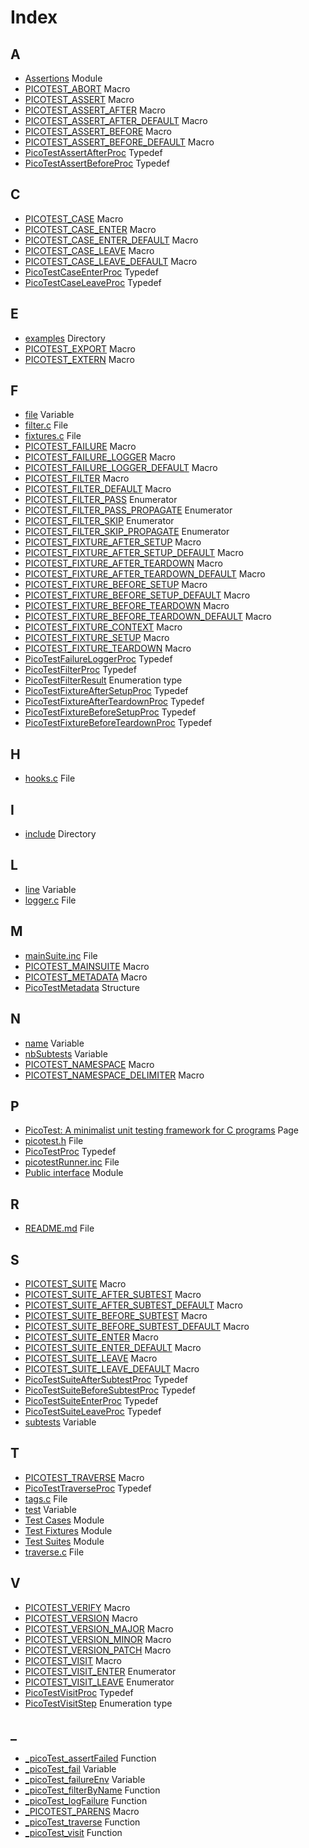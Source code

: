 # Index

## A

* [Assertions](group__assertions.md#group__assertions) Module
* [PICOTEST\_ABORT](group__assertions.md#group__assertions_1ga62031fa5f6f86e517565b77a1fa37f59) Macro
* [PICOTEST\_ASSERT](group__assertions.md#group__assertions_1gad71b76cf1173654acc95df79d1c7040b) Macro
* [PICOTEST\_ASSERT\_AFTER](group__assertions.md#group__assertions_1gae6c0c62e54611c6d92a3a8b81545f934) Macro
* [PICOTEST\_ASSERT\_AFTER\_DEFAULT](group__assertions.md#group__assertions_1gab1f1711109e4a8443a61c228194a6825) Macro
* [PICOTEST\_ASSERT\_BEFORE](group__assertions.md#group__assertions_1gaa38b1a0014fe2ab172a5466f9031aafb) Macro
* [PICOTEST\_ASSERT\_BEFORE\_DEFAULT](group__assertions.md#group__assertions_1ga331ef495337f7e2aae8be15cfd2a170a) Macro
* [PicoTestAssertAfterProc](group__assertions.md#group__assertions_1ga8f5650aa00db35bc50511fa2a01a45e7) Typedef
* [PicoTestAssertBeforeProc](group__assertions.md#group__assertions_1ga507d93a48b3c01ec9c43499d129d6db0) Typedef

## C

* [PICOTEST\_CASE](group__test__cases.md#group__test__cases_1gadca8898d29eb42dde764ed83a5d9faf5) Macro
* [PICOTEST\_CASE\_ENTER](group__test__cases.md#group__test__cases_1gad1f702ab6600b04f66731d35bf38fc67) Macro
* [PICOTEST\_CASE\_ENTER\_DEFAULT](group__test__cases.md#group__test__cases_1ga4a4a1356f85b26cd29f2f7ae4c09cf91) Macro
* [PICOTEST\_CASE\_LEAVE](group__test__cases.md#group__test__cases_1ga4fd71dfed1ce3733b0d670c86b8d523a) Macro
* [PICOTEST\_CASE\_LEAVE\_DEFAULT](group__test__cases.md#group__test__cases_1ga5ff2295c5a324991c72a81bcfb949522) Macro
* [PicoTestCaseEnterProc](group__test__cases.md#group__test__cases_1ga2148fa53887bde18878299c0941d9844) Typedef
* [PicoTestCaseLeaveProc](group__test__cases.md#group__test__cases_1ga2649b7563a8a3c14c93f310cb6699185) Typedef

## E

* [examples](dir_d28a4824dc47e487b107a5db32ef43c4.md#dir_d28a4824dc47e487b107a5db32ef43c4) Directory
* [PICOTEST\_EXPORT](group__public__interface.md#group__public__interface_1gacaba613d5189a6fa6dc4be50a2e366d3) Macro
* [PICOTEST\_EXTERN](group__public__interface.md#group__public__interface_1ga88033e8fb73d885670773cfc8ad1d024) Macro

## F

* [file](struct_pico_test_metadata.md#struct_pico_test_metadata_1a1e57db62ee1f5581d0f0bca333e21304) Variable
* [filter.c](filter_8c.md#filter_8c) File
* [fixtures.c](fixtures_8c.md#fixtures_8c) File
* [PICOTEST\_FAILURE](group__assertions.md#group__assertions_1ga89a35f18021df570967bb707a8537f3b) Macro
* [PICOTEST\_FAILURE\_LOGGER](group__public__interface.md#group__public__interface_1gae4b2f943bef59bd05fb7a328a6c39d48) Macro
* [PICOTEST\_FAILURE\_LOGGER\_DEFAULT](group__public__interface.md#group__public__interface_1gaf08fabb517d01d11ce72614d1df51687) Macro
* [PICOTEST\_FILTER](group__public__interface.md#group__public__interface_1gabd82de0bec174d972151cd122a0a03ff) Macro
* [PICOTEST\_FILTER\_DEFAULT](group__public__interface.md#group__public__interface_1ga7dccbea985fb578ba6b7639fb66fc3ea) Macro
* [PICOTEST\_FILTER\_PASS](group__public__interface.md#group__public__interface_1ggaf5acf1a68605f6c8b758bae0224e03fca35508816a12c32e7ce536786e5ffc8d9) Enumerator
* [PICOTEST\_FILTER\_PASS\_PROPAGATE](group__public__interface.md#group__public__interface_1ggaf5acf1a68605f6c8b758bae0224e03fcaf2aa19fa3a0a1bc56585df626aa8e188) Enumerator
* [PICOTEST\_FILTER\_SKIP](group__public__interface.md#group__public__interface_1ggaf5acf1a68605f6c8b758bae0224e03fca0ee37a1cf8a2347fb3c42636dfb80b1c) Enumerator
* [PICOTEST\_FILTER\_SKIP\_PROPAGATE](group__public__interface.md#group__public__interface_1ggaf5acf1a68605f6c8b758bae0224e03fca487de7ecca4099ee737bd41a8d75ba75) Enumerator
* [PICOTEST\_FIXTURE\_AFTER\_SETUP](picotest_8h.md#group__fixtures_1ga679063021accc32a74c1e617ed68423f) Macro
* [PICOTEST\_FIXTURE\_AFTER\_SETUP\_DEFAULT](picotest_8h.md#group__fixtures_1ga8bfe212f7c3bed6d83be102510086012) Macro
* [PICOTEST\_FIXTURE\_AFTER\_TEARDOWN](picotest_8h.md#group__fixtures_1ga1a910236e326a942bc3a5be5c6013520) Macro
* [PICOTEST\_FIXTURE\_AFTER\_TEARDOWN\_DEFAULT](picotest_8h.md#group__fixtures_1ga667b954d1448d95e022451b8711e6abf) Macro
* [PICOTEST\_FIXTURE\_BEFORE\_SETUP](picotest_8h.md#group__fixtures_1gab6053367243af2ee7745bf35a3baaa4e) Macro
* [PICOTEST\_FIXTURE\_BEFORE\_SETUP\_DEFAULT](picotest_8h.md#group__fixtures_1ga503733d3013e81575c72a1100437ccf0) Macro
* [PICOTEST\_FIXTURE\_BEFORE\_TEARDOWN](picotest_8h.md#group__fixtures_1gaf68cbda0bf19afd7994c2e0a15278f8d) Macro
* [PICOTEST\_FIXTURE\_BEFORE\_TEARDOWN\_DEFAULT](picotest_8h.md#group__fixtures_1ga11bbe6bcd529ac78264411add1275635) Macro
* [PICOTEST\_FIXTURE\_CONTEXT](picotest_8h.md#group__fixtures_1ga983cffc937dca4baa55f59afad404f03) Macro
* [PICOTEST\_FIXTURE\_SETUP](picotest_8h.md#group__fixtures_1ga1e98cba23391e13521100528ee1a2181) Macro
* [PICOTEST\_FIXTURE\_TEARDOWN](picotest_8h.md#group__fixtures_1ga0d887bdb08e22489fc3cf9fb28a35fd1) Macro
* [PicoTestFailureLoggerProc](group__public__interface.md#group__public__interface_1gafc6530e30c90b9f92367ef643c8f4e00) Typedef
* [PicoTestFilterProc](group__public__interface.md#group__public__interface_1ga6d5c4a903f131bbed4913008d9e3b212) Typedef
* [PicoTestFilterResult](group__public__interface.md#group__public__interface_1gaf5acf1a68605f6c8b758bae0224e03fc) Enumeration type
* [PicoTestFixtureAfterSetupProc](picotest_8h.md#group__fixtures_1ga0e4c1719160ac09c22d3b4ce06704962) Typedef
* [PicoTestFixtureAfterTeardownProc](picotest_8h.md#group__fixtures_1gaf955a2ec76f0278eac70de7315ecb844) Typedef
* [PicoTestFixtureBeforeSetupProc](picotest_8h.md#group__fixtures_1ga8aa61845d5a3f09e8d6df140a31c36d7) Typedef
* [PicoTestFixtureBeforeTeardownProc](picotest_8h.md#group__fixtures_1gaf69eeeb219ed143a9a978d49850cb072) Typedef

## H

* [hooks.c](hooks_8c.md#hooks_8c) File

## I

* [include](dir_d44c64559bbebec7f509842c48db8b23.md#dir_d44c64559bbebec7f509842c48db8b23) Directory

## L

* [line](struct_pico_test_metadata.md#struct_pico_test_metadata_1a98c9bcbb6844cf75dd8005110b03887d) Variable
* [logger.c](logger_8c.md#logger_8c) File

## M

* [mainSuite.inc](main_suite_8inc.md#main_suite_8inc) File
* [PICOTEST\_MAINSUITE](picotest_runner_8inc.md#picotest_runner_8inc_1a5f1501e3294d9a3c819fbd0863d2878f) Macro
* [PICOTEST\_METADATA](group__public__interface.md#group__public__interface_1gaa7f907387dd96cac614ad0dfe4cbb858) Macro
* [PicoTestMetadata](struct_pico_test_metadata.md#struct_pico_test_metadata) Structure

## N

* [name](struct_pico_test_metadata.md#struct_pico_test_metadata_1a253651ce46bc33b206c12787e8ccb166) Variable
* [nbSubtests](struct_pico_test_metadata.md#struct_pico_test_metadata_1a7dd93cc6b50428b9594d171c28a563c1) Variable
* [PICOTEST\_NAMESPACE](group__public__interface.md#group__public__interface_1gae82b43024340d2c047e29052f6b541cf) Macro
* [PICOTEST\_NAMESPACE\_DELIMITER](group__public__interface.md#group__public__interface_1ga8f5ca8a0365eab9bb822126b61399dd0) Macro

## P

* [PicoTest: A minimalist unit testing framework for C programs](indexpage.md#indexpage) Page
* [picotest.h](picotest_8h.md#picotest_8h) File
* [PicoTestProc](group__public__interface.md#group__public__interface_1ga5c445b2f0ea8f269813f7e479753bff9) Typedef
* [picotestRunner.inc](picotest_runner_8inc.md#picotest_runner_8inc) File
* [Public interface](group__public__interface.md#group__public__interface) Module

## R

* [README.md](_r_e_a_d_m_e_8md.md#_r_e_a_d_m_e_8md) File

## S

* [PICOTEST\_SUITE](picotest_8h.md#group__test__suites_1ga7a9c873e5e377bd88fcc4849689c1e6f) Macro
* [PICOTEST\_SUITE\_AFTER\_SUBTEST](picotest_8h.md#group__test__suites_1gaab4493d86071cc9263827bf9a05a3b24) Macro
* [PICOTEST\_SUITE\_AFTER\_SUBTEST\_DEFAULT](picotest_8h.md#group__test__suites_1ga0aa7b03502294fee8f3e5b4951027145) Macro
* [PICOTEST\_SUITE\_BEFORE\_SUBTEST](picotest_8h.md#group__test__suites_1ga5a49439f633f383f0bb3d2a6e700d464) Macro
* [PICOTEST\_SUITE\_BEFORE\_SUBTEST\_DEFAULT](picotest_8h.md#group__test__suites_1gab5b747836950016e04544e29879f3da3) Macro
* [PICOTEST\_SUITE\_ENTER](picotest_8h.md#group__test__suites_1gae569b3a4f05ebefc297411072e505fd3) Macro
* [PICOTEST\_SUITE\_ENTER\_DEFAULT](picotest_8h.md#group__test__suites_1ga50f13419afbe35f17150bacd7a906838) Macro
* [PICOTEST\_SUITE\_LEAVE](picotest_8h.md#group__test__suites_1ga2ce5e2f78882e9f26067dc4ca9d0570c) Macro
* [PICOTEST\_SUITE\_LEAVE\_DEFAULT](picotest_8h.md#group__test__suites_1gaf24c1f7c243e1990463aea4fbd4d5324) Macro
* [PicoTestSuiteAfterSubtestProc](picotest_8h.md#group__test__suites_1gabce697eb4326140f89b0546d773da31c) Typedef
* [PicoTestSuiteBeforeSubtestProc](picotest_8h.md#group__test__suites_1ga7547327d267d2bad9362c7adcc96bb24) Typedef
* [PicoTestSuiteEnterProc](picotest_8h.md#group__test__suites_1ga4e09d95df5430205a201b5a02b522f25) Typedef
* [PicoTestSuiteLeaveProc](picotest_8h.md#group__test__suites_1ga5d8415df8755804fe1479ff21d17ed90) Typedef
* [subtests](struct_pico_test_metadata.md#struct_pico_test_metadata_1a543874ce98d5f3516e4e5bda6f4e61a3) Variable

## T

* [PICOTEST\_TRAVERSE](group__public__interface.md#group__public__interface_1gaee8202c2543c7fb59fa08aec75b6cc63) Macro
* [PicoTestTraverseProc](group__public__interface.md#group__public__interface_1ga403413d76b48c48740171b3a234af5c5) Typedef
* [tags.c](tags_8c.md#tags_8c) File
* [test](struct_pico_test_metadata.md#struct_pico_test_metadata_1a3f209675beb238cc9a2caf31996c3388) Variable
* [Test Cases](group__test__cases.md#group__test__cases) Module
* [Test Fixtures](group__fixtures.md#group__fixtures) Module
* [Test Suites](group__test__suites.md#group__test__suites) Module
* [traverse.c](traverse_8c.md#traverse_8c) File

## V

* [PICOTEST\_VERIFY](group__assertions.md#group__assertions_1gacd07b017f38d1e3ad784f369345357a2) Macro
* [PICOTEST\_VERSION](group__public__interface.md#group__public__interface_1ga1402f3301dff3f468aac77622f877f2d) Macro
* [PICOTEST\_VERSION\_MAJOR](group__public__interface.md#group__public__interface_1ga9ea29549254cbe44f25ef974d0458e57) Macro
* [PICOTEST\_VERSION\_MINOR](group__public__interface.md#group__public__interface_1ga6488c76f8a06a1a8222c2309b170bd1d) Macro
* [PICOTEST\_VERSION\_PATCH](group__public__interface.md#group__public__interface_1gafc9d1ab6d8cced95f3560c3a006d8005) Macro
* [PICOTEST\_VISIT](group__public__interface.md#group__public__interface_1ga84b8e9060ee56ca5c5b64da168ee7f6f) Macro
* [PICOTEST\_VISIT\_ENTER](group__public__interface.md#group__public__interface_1ggad78162429011bb689a76e91530ac7a22a2590077bf6aceab607a23c349140af25) Enumerator
* [PICOTEST\_VISIT\_LEAVE](group__public__interface.md#group__public__interface_1ggad78162429011bb689a76e91530ac7a22a70b432be5fb3de15623c7cb1562544d0) Enumerator
* [PicoTestVisitProc](group__public__interface.md#group__public__interface_1ga2b14de2e8f56c8e7efb8e883069abb34) Typedef
* [PicoTestVisitStep](group__public__interface.md#group__public__interface_1gad78162429011bb689a76e91530ac7a22) Enumeration type

## _

* [\_picoTest\_assertFailed](group__assertions.md#group__assertions_1gadd80bff454009ce1077d81f1f5552f34) Function
* [\_picoTest\_fail](group__assertions.md#group__assertions_1ga8d7eb92ca21dfb7fe46fc2472e11f496) Variable
* [\_picoTest\_failureEnv](group__assertions.md#group__assertions_1ga2fdb4a73b6a0abc186a27065a36db6ed) Variable
* [\_picoTest\_filterByName](group__public__interface.md#group__public__interface_1gace2d0b7428d63b90190fe65b619a8680) Function
* [\_picoTest\_logFailure](group__public__interface.md#group__public__interface_1gae3c669f4ae731be32a25df3d3a97b599) Function
* [\_PICOTEST\_PARENS](picotest_8h.md#picotest_8h_1ab3f51c6e814dfdb310878e904dae18cd) Macro
* [\_picoTest\_traverse](group__public__interface.md#group__public__interface_1gaacd9c37695afbb5b3bb8c5373c527641) Function
* [\_picoTest\_visit](group__public__interface.md#group__public__interface_1ga114c577e2b5e238b8545c80be5783fea) Function